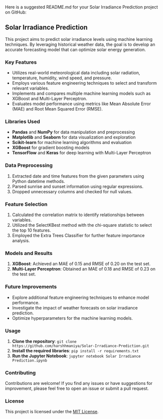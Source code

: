 Here is a suggested README.md for your Solar Irradiance Prediction project on GitHub:

## Solar Irradiance Prediction

This project aims to predict solar irradiance levels using machine learning techniques. By leveraging historical weather data, the goal is to develop an accurate forecasting model that can optimize solar energy generation.

### Key Features

- Utilizes real-world meteorological data including solar radiation, temperature, humidity, wind speed, and pressure.
- Employs various feature engineering techniques to select and transform relevant variables.
- Implements and compares multiple machine learning models such as XGBoost and Multi-Layer Perceptron.
- Evaluates model performance using metrics like Mean Absolute Error (MAE) and Root Mean Squared Error (RMSE).

### Libraries Used

- **Pandas** and **NumPy** for data manipulation and preprocessing
- **Matplotlib** and **Seaborn** for data visualization and exploration
- **Scikit-learn** for machine learning algorithms and evaluation
- **XGBoost** for gradient boosting models
- **TensorFlow** and **Keras** for deep learning with Multi-Layer Perceptron

### Data Preprocessing

1. Extracted date and time features from the given parameters using Python datetime methods.
2. Parsed sunrise and sunset information using regular expressions.
3. Dropped unnecessary columns and checked for null values.

### Feature Selection

1. Calculated the correlation matrix to identify relationships between variables.
2. Utilized the SelectKBest method with the chi-square statistic to select the top 10 features.
3. Employed the Extra Trees Classifier for further feature importance analysis.

### Models and Results

1. **XGBoost**: Achieved an MAE of 0.15 and RMSE of 0.20 on the test set.
2. **Multi-Layer Perceptron**: Obtained an MAE of 0.18 and RMSE of 0.23 on the test set.

### Future Improvements

- Explore additional feature engineering techniques to enhance model performance.
- Investigate the impact of weather forecasts on solar irradiance prediction.
- Optimize hyperparameters for the machine learning models.

### Usage

1. **Clone the repository**: `git clone https://github.com/harshhmaniya/Solar-Irradiance-Prediction.git`
2. **Install the required libraries**: `pip install -r requirements.txt`
3. **Run the Jupyter Notebook**: `jupyter notebook Solar Irradiance Prediction.ipynb`

### Contributing

Contributions are welcome! If you find any issues or have suggestions for improvement, please feel free to open an issue or submit a pull request.

### License

This project is licensed under the [MIT License](LICENSE).
